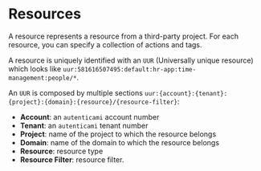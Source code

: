 # Resources

A resource represents a resource from a third-party project.
For each resource, you can specify a collection of actions and tags.

A resource is uniquely identified with an `UUR` (Universally unique resource) which looks like `uur:581616507495:default:hr-app:time-management:people/*`.

An `UUR` is composed by multiple sections `uur:{account}:{tenant}:{project}:{domain}:{resource}/{resource-filter}`:

- **Account**: an `autenticami` account number
- **Tenant**: an `autenticami` tenant number
- **Project**: name of the project to which the resource belongs
- **Domain**: name of the domain to which the resource belongs
- **Resource**: resource type
- **Resource Filter**: resource filter.

